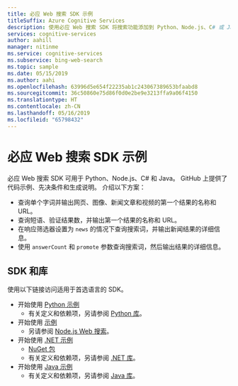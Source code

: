 ```yaml
---
title: 必应 Web 搜索 SDK 示例
titleSuffix: Azure Cognitive Services
description: 使用必应 Web 搜索 SDK 将搜索功能添加到 Python、Node.js、C# 或 Java 应用程序中。
services: cognitive-services
author: aahill
manager: nitinme
ms.service: cognitive-services
ms.subservice: bing-web-search
ms.topic: sample
ms.date: 05/15/2019
ms.author: aahi
ms.openlocfilehash: 63996d5e654f22235ab1c243067389653bfaabd8
ms.sourcegitcommit: 36c50860e75d86f0d0e2be9e3213ffa9a06f4150
ms.translationtype: HT
ms.contentlocale: zh-CN
ms.lasthandoff: 05/16/2019
ms.locfileid: "65798432"
---
```

# <a name="bing-web-search-sdk-samples"></a>必应 Web 搜索 SDK 示例

必应 Web 搜索 SDK 可用于 Python、Node.js、C# 和 Java。 GitHub 上提供了代码示例、先决条件和生成说明。 介绍以下方案：

* 查询单个字词并输出网页、图像、新闻文章和视频的第一个结果的名称和 URL。
* 查询短语、验证结果数，并输出第一个结果的名称和 URL。
* 在响应筛选器设置为 `news` 的情况下查询搜索词，并输出新闻结果的详细信息。
* 使用 `answerCount` 和 `promote` 参数查询搜索词，然后输出结果的详细信息。

## <a name="sdks-and-libraries"></a>SDK 和库

使用以下链接访问适用于首选语言的 SDK。

* 开始使用 [Python 示例](https://github.com/Azure-Samples/cognitive-services-python-sdk-samples)
  * 有关定义和依赖项，另请参阅 [Python 库](https://github.com/Azure/azure-sdk-for-python/tree/master/azure-cognitiveservices-search-websearch)。
* 开始使用 [ 示例](https://github.com/Azure-Samples/cognitive-services-node-sdk-samples)
  * 另请参阅 [Node.js Web 搜索](https://github.com/Azure/azure-sdk-for-node/tree/master/lib/services/cognitiveServicesWebSearch)。
* 开始使用 [.NET 示例](https://github.com/Azure-Samples/cognitive-services-dotnet-sdk-samples/tree/master/BingSearchv7)
  * [NuGet 包](https://www.nuget.org/packages/Microsoft.Azure.CognitiveServices.Search.WebSearch/1.2.0)
  * 有关定义和依赖项，另请参阅 [.NET 库](https://github.com/Azure/azure-sdk-for-net/tree/psSdkJson6/src/SDKs/CognitiveServices/dataPlane/Search/BingWebSearch)。
* 开始使用 [Java 示例](https://github.com/Azure-Samples/cognitive-services-java-sdk-samples)
  * 有关定义和依赖项，另请参阅 [Java 库](https://github.com/Azure-Samples/cognitive-services-java-sdk-samples/tree/master/Search/BingWebSearch)。
